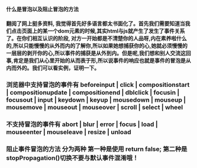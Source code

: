 #### 什么是冒泡以及阻止冒泡的方法

#### 翻阅了网上挺多资料, 我觉得首先好多语言都太书面化了。首先我们需要知道当我们点击页面上的某一个dom元素的时候,其实html与js就产生了发生了事件关系了。在你们相互认识的阶段, 对方一开始都是不清楚你的人品呀,内在素养啦什么的,所以只能慢慢的从外而内的了解你,所以如果她想捕获你的心,她就必须慢慢的一层层的剥开你的心,所以事件的捕获是从外到内。但是呢,我们想和别人交流这回事,肯定是我们从心里开始的从而表于形,所以说事件的响应也就是事件的冒泡是从内而外的。我们可以看实例，证明一下。

###  浏览器中支持冒泡的事件有 beforeinput | click | compositionstart | compositionupdate | compositionend | dblclick | focusin | focusout | input | keydown | keyup | mousedown | mouseup | mousemove | mouseout | mouseover | scroll | select | wheel


### 不支持冒泡的事件有 abort | blur | error | focus | load | mouseenter | mouseleave | resize | unload

### 阻止事件冒泡的方法 分为两种 第一种是使用 return false; 第二种是 stopPropagation()切换不要与默认事件混淆哦！